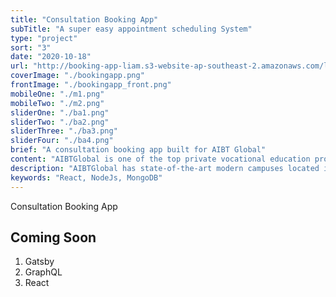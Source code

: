 ```yaml
---
title: "Consultation Booking App"
subTitle: "A super easy appointment scheduling System"
type: "project"
sort: "3"
date: "2020-10-18"
url: "http://booking-app-liam.s3-website-ap-southeast-2.amazonaws.com/login"
coverImage: "./bookingapp.png"
frontImage: "./bookingapp_front.png"
mobileOne: "./m1.png"
mobileTwo: "./m2.png"
sliderOne: "./ba1.png"
sliderTwo: "./ba2.png"
sliderThree: "./ba3.png"
sliderFour: "./ba4.png"
brief: "A consultation booking app built for AIBT Global"
content: "AIBTGlobal is one of the top private vocational education providers in Australia, specialising in vocational training and academic pathway programs to both international and domestic students. Established in 2015, AIBTGlobal delivers over 90 Australian qualifications to over 3,100 international students from over 70 different countries. "
description: "AIBTGlobal has state-of-the-art modern campuses located in Brisbane, Sydney and Hobart. This Consultation Booking System makes it much easier for the school's students and staff to manage and schedule their own consultations"
keywords: "React, NodeJs, MongoDB"
---
```


Consultation Booking App

## Coming Soon

1. Gatsby
2. GraphQL
3. React